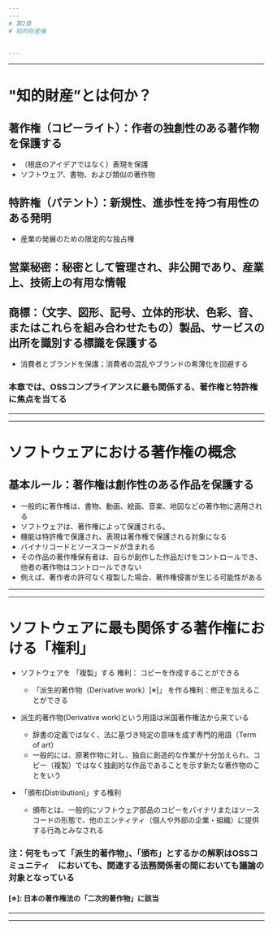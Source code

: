 ```yaml
---
---
# 第2章
# 知的財産権


---
```

---
# "知的財産”とは何か？

## 著作権（コピーライト）：作者の独創性のある著作物を保護する 
  * （根底のアイデアではなく）表現を保護 
  * ソフトウェア、書物、および類似の著作物

## 特許権（パテント）：新規性、進歩性を持つ有用性のある発明
  * 産業の発展のための限定的な独占権

## 営業秘密：秘密として管理され、非公開であり、産業上、技術上の有用な情報

## 商標：（文字、図形、記号、立体的形状、色彩、音、またはこれらを組み合わせたもの）製品、サービスの出所を識別する標識を保護する
  * 消費者とブランドを保護；消費者の混乱やブランドの希薄化を回避する

### 本章では、OSSコンプライアンスに最も関係する、著作権と特許権に焦点を当てる


---
---

# ソフトウェアにおける著作権の概念

## 基本ルール：著作権は創作性のある作品を保護する
  * 一般的に著作権は、書物、動画、絵画、音楽、地図などの著作物に適用される
  * ソフトウェアは、著作権によって保護される。
  * 機能は特許権で保護され、表現は著作権で保護される対象になる
  * バイナリコードとソースコードが含まれる
  * その作品の著作権保有者は、自らが創作した作品だけをコントロールでき、他者の著作物はコントロールできない
  * 例えば、著作者の許可なく複製した場合、著作権侵害が生じる可能性がある


---
---
# ソフトウェアに最も関係する著作権における「権利」

  * ソフトウェアを 「複製」する 権利： コピーを作成することができる
    * 「派生的著作物（Derivative work）[※]」 を作る権利：修正を加えることができる

  * 派生的著作物(Derivative work)という用語は米国著作権法から来ている
    * 辞書の定義ではなく、法に基づき特定の意味を成す専門的用語（Term of art）
    * 一般的には、原著作物に対し、独自に創造的な作業が十分加えられ、コピー（複製）ではなく独創的な作品であることを示す新たな著作物のことをいう
 
  * 「頒布(Distribution)」する権利
    * 頒布とは、一般的にソフトウェア部品のコピーをバイナリまたはソースコードの形態で、他のエンティティ（個人や外部の企業・組織）に提供する行為とみなされる  

### 注：何をもって「派生的著作物」、「頒布」とするかの解釈はOSSコミュニティ　においても、関連する法務関係者の間においても議論の対象となっている


#### [※]: 日本の著作権法の「二次的著作物」に該当

---
---
